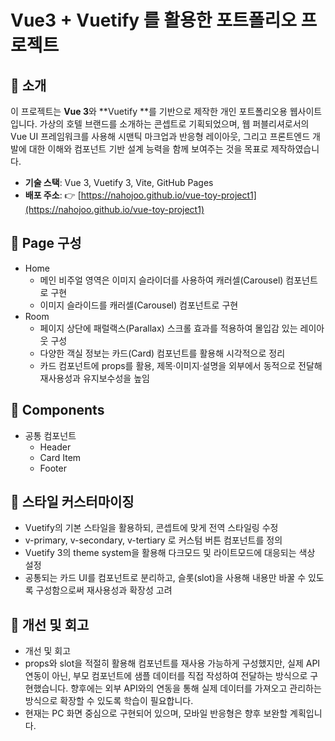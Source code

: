 #  Vue3 + Vuetify 를 활용한 포트폴리오 프로젝트

## 🧾 소개

이 프로젝트는 **Vue 3**와 **Vuetify **를 기반으로 제작한 개인 포트폴리오용 웹사이트입니다.
가상의 호텔 브랜드를 소개하는 콘셉트로 기획되었으며, 웹 퍼블리셔로서의 Vue UI 프레임워크를 사용해 시맨틱 마크업과 반응형 레이아웃, 그리고 프론트엔드 개발에 대한 이해와 컴포넌트 기반 설계 능력을 함께 보여주는 것을 목표로 제작하였습니다.

- **기술 스택**: Vue 3, Vuetify 3, Vite, GitHub Pages
- **배포 주소**: 👉 [https://nahojoo.github.io/vue-toy-project1](https://nahojoo.github.io/vue-toy-project1)


## 📄 Page 구성
- Home
  * 메인 비주얼 영역은 이미지 슬라이더를 사용하여 캐러셀(Carousel) 컴포넌트로 구현
  * 이미지 슬라이드를 캐러셀(Carousel) 컴포넌트로 구현
- Room 
  * 페이지 상단에 패럴랙스(Parallax) 스크롤 효과를 적용하여 몰입감 있는 레이아웃 구성
  * 다양한 객실 정보는 카드(Card) 컴포넌트를 활용해 시각적으로 정리
  * 카드 컴포넌트에 props를 활용, 제목·이미지·설명을 외부에서 동적으로 전달해 재사용성과 유지보수성을 높임

## 📄 Components
- 공통 컴포넌트
  * Header
  * Card Item
  * Footer

## 🎨 스타일 커스터마이징

- Vuetify의 기본 스타일을 활용하되, 콘셉트에 맞게 전역 스타일링 수정
- v-primary, v-secondary, v-tertiary 로 커스텀 버튼 컴포넌트를 정의
-	Vuetify 3의 theme system을 활용해 다크모드 및 라이트모드에 대응되는 색상 설정
-	공통되는 카드 UI를 컴포넌트로 분리하고, 슬롯(slot)을 사용해 내용만 바꿀 수 있도록 구성함으로써 재사용성과 확장성 고려

## 📍 개선 및 회고
- 개선 및 회고
- props와 slot을 적절히 활용해 컴포넌트를 재사용 가능하게 구성했지만, 실제 API 연동이 아닌, 부모 컴포넌트에 샘플 데이터를 직접 작성하여 전달하는 방식으로 구현했습니다. 
향후에는 외부 API와의 연동을 통해 실제 데이터를 가져오고 관리하는 방식으로 확장할 수 있도록 학습이 필요합니다.
- 현재는 PC 화면 중심으로 구현되어 있으며, 모바일 반응형은 향후 보완할 계획입니다. 
